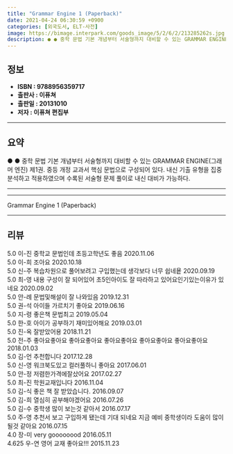 ```yaml
---
title: "Grammar Engine 1 (Paperback)"
date: 2021-04-24 06:30:59 +0900
categories: [외국도서, ELT-사전]
image: https://bimage.interpark.com/goods_image/5/2/6/2/213285262s.jpg
description: ● ● 중학 문법 기본 개념부터 서술형까지 대비할 수 있는 GRAMMAR ENGINE(그래머 엔진) 제1권. 중등 개정 교과서 핵심 문법으로 구성되어 있다. 내신 기출 유형을 집중 분석하고 적용하였으며 수록된 서술형 문제 풀이로 내신 대비가 가능하다.
---
```


## **정보**

- **ISBN : 9788956359717**
- **출판사 : 이퓨쳐**
- **출판일 : 20131010**
- **저자 : 이퓨쳐 편집부**

------



## **요약**

●  ●  중학 문법 기본 개념부터 서술형까지 대비할 수 있는 GRAMMAR ENGINE(그래머 엔진) 제1권. 중등 개정 교과서 핵심 문법으로 구성되어 있다. 내신 기출 유형을 집중 분석하고 적용하였으며 수록된 서술형 문제 풀이로 내신 대비가 가능하다.

------



------


Grammar Engine 1 (Paperback) 

------


## **리뷰** 

5.0 이-진 중학교 문법인데 초등고학년도 좋음 2020.11.06 <br/>5.0 이-희 조아요 2020.10.18 <br/>5.0 신-주 복습차원으로 풀어보려고 구입했는데 생각보다 너무 쉽네욭 2020.09.19 <br/>5.0 최-영 내용 구성이 잘 되어있어 초5인아이도 잘 따라하고 있어요인기있는이유가 있네요 2020.09.02 <br/>5.0 안-례 문법및해설이 잘 나와있음 2019.12.31 <br/>5.0 권-석 아이들 가르치기 좋아요 2019.06.16 <br/>5.0 지-령 좋은책 문법최고  2019.05.04 <br/>5.0 한-호 아이가 공부하기 재미있어해요 2019.03.01 <br/>5.0 진-옥 잘받았어용 2018.11.21 <br/>5.0 전-주 좋아요좋아요 좋아요좋아요 좋아요좋아요 좋아요좋아요 좋아요좋아요  2018.01.03 <br/>5.0 김-언 추천합니다 2017.12.28 <br/>5.0 신-영 워크북도있고 컬러풀하니 좋아요 2017.06.01 <br/>5.0 안-정 저렴한가격에잘샀어요 2017.02.27 <br/>5.0 최-진 학원교재입니다 2016.11.04 <br/>5.0 김-식 좋은 책 잘 받았습니다. 2016.09.07 <br/>5.0 김-희 열심히 공부해야겠어요 2016.07.26 <br/>5.0 김-수 중학생 많이 보는것 같아서 2016.07.17 <br/>5.0 주-영 추천서 보고 구입하게 됐는데 기대 되네요 지금 예비 중학생이라 도움이 많이 될것 같아요 2016.07.15 <br/>4.0 장-미 very goooooood 2016.05.11 <br/>4.625 우-연 영어 교재 좋아요!!! 2015.11.23 <br/>